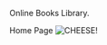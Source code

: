 Online Books Library.

Home Page
![CHEESE!](https://user-images.githubusercontent.com/102177542/206496820-020ec8fa-416e-42f8-bdf5-4cd3f3212968.png)

